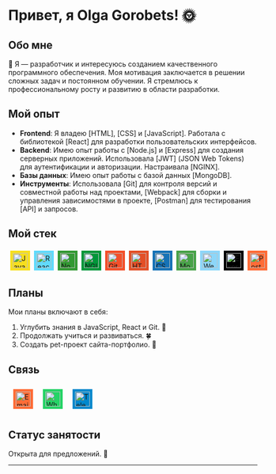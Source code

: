 # Привет, я Olga Gorobets! :sun_with_face:

## Обо мне

:honeybee:
Я — разработчик и интересуюсь созданием качественного программного обеспечения. Моя мотивация заключается в решении сложных задач и постоянном обучении. Я стремлюсь к профессиональному росту и развитию в области разработки.

## Мой опыт

- **Frontend**: Я владею [HTML], [CSS] и [JavaScript]. Работала с библиотекой [React] для разработки пользовательских интерфейсов.
- **Backend**: Имею опыт работы с [Node.js] и [Express] для создания серверных приложений. Использовала [JWT] (JSON Web Tokens) для аутентификации и авторизации. Настраивала [NGINX].
- **Базы данных**: Имею опыт работы с базой данных [MongoDB].
- **Инструменты**: Использовала [Git] для контроля версий и совместной работы над проектами, [Webpack] для сборки и управления зависимостями в проекте, [Postman] для тестирования [API] и запросов.

## Мой стек

<div style="display: flex; align-items: center; justify-content: start;">
  <div style="background-color: #f7df1e; display: inline-block; padding: 5px; margin: 4px;">
    <img src="https://simpleicons.org/icons/javascript.svg" width="30" alt="JavaScript" />
  </div>
  <div style="background-color: #61dafb; display: inline-block; padding: 5px; margin: 4px;">
    <img src="https://simpleicons.org/icons/react.svg" width="30" alt="React" />
  </div>
  <div style="background-color: #339933; display: inline-block; padding: 5px; margin: 4px;">
    <img src="https://simpleicons.org/icons/nodedotjs.svg" width="30" alt="Node.js" />
  </div>
  <div style="background-color: #009639; display: inline-block; padding: 5px; margin: 4px;">
    <img src="https://simpleicons.org/icons/nginx.svg" width="30" alt="NGINX" />
  </div>
  <div style="background-color: #f34f29; display: inline-block; padding: 5px; margin: 4px;">
    <img src="https://simpleicons.org/icons/git.svg" width="30" alt="Git" />
  </div>
  <div style="background-color: #e34f26; display: inline-block; padding: 5px; margin: 4px;">
    <img src="https://simpleicons.org/icons/html5.svg" width="30" alt="HTML" />
  </div>
  <div style="background-color: #1572b6; display: inline-block; padding: 5px; margin: 4px;">
    <img src="https://simpleicons.org/icons/css3.svg" width="30" alt="CSS" />
  </div>
  <div style="background-color: #47A248; display: inline-block; padding: 5px; margin: 4px;">
    <img src="https://simpleicons.org/icons/mongodb.svg" width="30" alt="MongoDB" />
  </div>
  <div style="background-color: #8DD6F9; display: inline-block; padding: 5px; margin: 4px;">
    <img src="https://simpleicons.org/icons/webpack.svg" width="30" alt="Webpack" />
  </div>
  <div style="background-color: #000000; display: inline-block; padding: 5px; margin: 4px;">
    <img src="https://simpleicons.org/icons/express.svg" width="30" alt="Express" />
  </div>
  <div style="background-color: #FF6C37; display: inline-block; padding: 5px; margin: 4px;">
    <img src="https://simpleicons.org/icons/postman.svg" width="30" alt="Postman" />
  </div>  
</div>

## Планы

Мои планы включают в себя:

1. Углубить знания в JavaScript, React и Git. :cherry_blossom:
2. Продолжать учиться и развиваться. :four_leaf_clover:
3. Создать pet-проект сайта-портфолио. :rose:

## Связь

<div style="display: flex; align-items: center; justify-content: start;">
  <a href="mailto:gorobets.olga74@mail.ru" style="background-color: #FF6C37; padding: 5px; margin: 10px; display: inline-block;">
    <img src="https://simpleicons.org/icons/maildotru.svg" width="30" alt="Email" />
  </a>
  <a href="https://wa.me/821039571805" style="background-color: #25D366; padding: 5px; margin: 10px; display: inline-block;">
    <img src="https://simpleicons.org/icons/whatsapp.svg" width="30" alt="WhatsApp" />
  </a>
  <a href="https://t.me/schast_e_est" style="background-color: #0088cc; padding: 5px; margin: 10px; display: inline-block;">
    <img src="https://simpleicons.org/icons/telegram.svg" width="30" alt="Telegram" />
  </a>
</div>

## Статус занятости

Открыта для предложений. :statue_of_liberty:

---
